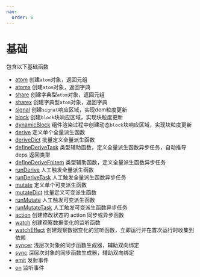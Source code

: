 ```yaml
---
nav:
  order: 6
---
```


# 基础

包含以下基础函数

- [atom](/api/base/atom) 创建`atom`对象，返回元组
- [atomx](/api/base/atom-x) 创建`atom`对象，返回字典
- [share](/api/base/share) 创建字典型`atom`对象，返回元组
- [sharex](/api/base/share-x) 创建字典型`atom`对象，返回字典
- [signal](/api/base/signal) 创建`signal`响应区域，实现dom粒度更新
- [block](/api/base/block) 创建`block`块响应区域，实现块粒度更新
- [dynamicBlock](/api/base/dynamic-block) 组件渲染过程中创建动态`block`块响应区域，实现块粒度更新
- [derive](/api/base/derive) 定义单个全量派生函数
- [deriveDict](/api/base/derive-dict) 批量定义全量派生函数
- [defineDeriveTask](/api/base/define-derive-task) 类型辅助函数，定义全量派生函数异步任务，自动推导 deps 返回类型
- [defineDeriveFnItem](/api/base/define-drive-fn-item) 类型辅助函数，定义全量派生函数异步任务
- [runDerive](/api/base/run-derive) 人工触发全量派生函数
- [runDeriveTask](/api/base/run-derive-task) 人工触发全量派生函数异步任务
- [mutate](/api/base/mutate) 定义单个可变派生函数
- [mutateDict](/api/base/mutate-dict) 批量定义可变派生函数
- [runMutate](/api/base/run-mutate) 人工触发可变派生函数
- [runMutateTask](/api/base/run-mutate-task) 人工触发可变派生函数异步任务
- [action](/api/base/action) 创建修改状态的 action 同步或异步函数
- [watch](/api/base/watch) 创建观察数据变化的监听函数
- [watchEffect](/api/base/watch-effect) 创建观察数据变化的监听函数，立即运行并在首次运行时收集到依赖
- [syncer](/api/base/syncer) 浅层次对象的同步函数生成器，辅助双向绑定
- [sync](/api/base/sync) 深层次对象的同步函数生成器，辅助双向绑定
- [emit](/api/base/emit) 发射事件
- [on](/api/base/on) 监听事件
